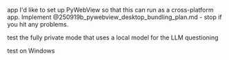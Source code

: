 app
I'd like to set up PyWebView so that this can run as a cross-platform app. Implement @250919b_pywebview_desktop_bundling_plan.md - stop if you hit any problems.

test the fully private mode that uses a local model for the LLM questioning

test on Windows

